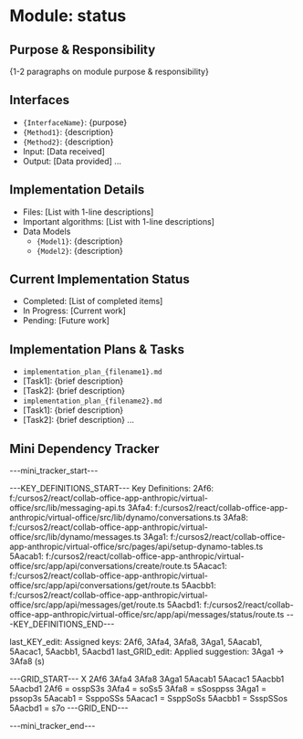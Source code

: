 # Module: status

## Purpose & Responsibility
{1-2 paragraphs on module purpose & responsibility}

## Interfaces
* `{InterfaceName}`: {purpose}
* `{Method1}`: {description}
* `{Method2}`: {description}
* Input: [Data received]
* Output: [Data provided]
...

## Implementation Details
* Files: [List with 1-line descriptions]
* Important algorithms: [List with 1-line descriptions]
* Data Models
    * `{Model1}`: {description}
    * `{Model2}`: {description}

## Current Implementation Status
* Completed: [List of completed items]
* In Progress: [Current work]
* Pending: [Future work]

## Implementation Plans & Tasks
* `implementation_plan_{filename1}.md`
* [Task1]: {brief description}
* [Task2]: {brief description}
* `implementation_plan_{filename2}.md`
* [Task1]: {brief description}
* [Task2]: {brief description} 
...

## Mini Dependency Tracker
---mini_tracker_start---

---KEY_DEFINITIONS_START---
Key Definitions:
2Af6: f:/cursos2/react/collab-office-app-anthropic/virtual-office/src/lib/messaging-api.ts
3Afa4: f:/cursos2/react/collab-office-app-anthropic/virtual-office/src/lib/dynamo/conversations.ts
3Afa8: f:/cursos2/react/collab-office-app-anthropic/virtual-office/src/lib/dynamo/messages.ts
3Aga1: f:/cursos2/react/collab-office-app-anthropic/virtual-office/src/pages/api/setup-dynamo-tables.ts
5Aacab1: f:/cursos2/react/collab-office-app-anthropic/virtual-office/src/app/api/conversations/create/route.ts
5Aacac1: f:/cursos2/react/collab-office-app-anthropic/virtual-office/src/app/api/conversations/get/route.ts
5Aacbb1: f:/cursos2/react/collab-office-app-anthropic/virtual-office/src/app/api/messages/get/route.ts
5Aacbd1: f:/cursos2/react/collab-office-app-anthropic/virtual-office/src/app/api/messages/status/route.ts
---KEY_DEFINITIONS_END---

last_KEY_edit: Assigned keys: 2Af6, 3Afa4, 3Afa8, 3Aga1, 5Aacab1, 5Aacac1, 5Aacbb1, 5Aacbd1
last_GRID_edit: Applied suggestion: 3Aga1 -> 3Afa8 (s)

---GRID_START---
X 2Af6 3Afa4 3Afa8 3Aga1 5Aacab1 5Aacac1 5Aacbb1 5Aacbd1
2Af6 = osspS3s
3Afa4 = soSs5
3Afa8 = sSosppss
3Aga1 = pssop3s
5Aacab1 = SsppoSSs
5Aacac1 = SsppSoSs
5Aacbb1 = SsspSSos
5Aacbd1 = s7o
---GRID_END---

---mini_tracker_end---
